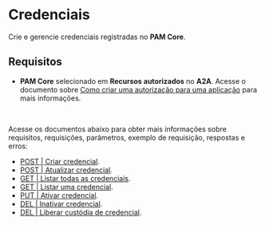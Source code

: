 # Credenciais

Crie e gerencie credenciais registradas no **PAM Core**.

## Requisitos
- **PAM Core** selecionado em **Recursos autorizados** no **A2A**. Acesse o documento sobre [Como criar uma autorização para uma aplicação](/v4/docs/pt/how-to-manage-authorizations-in-a2a) para mais informações.
<br>

Acesse os documentos abaixo para obter mais informações sobre requisitos, requisições, parâmetros, exemplo de requisição, respostas e erros:

- [POST | Criar credencial](/v4/docs/pt/api-post-create-credential).
- [POST | Atualizar credencial](/v4/docs/pt/api-post-update-credential).
- [GET | Listar todas as credenciais](/v4/docs/pt/api-get-list-all-credentials).
- [GET | Listar uma credencial](/v4/docs/pt/api-get-list-a-credential).
- [PUT | Ativar credencial](/v4/docs/pt/api-put-enable-credential).
- [DEL | Inativar credencial](/v4/docs/pt/api-del-disable-credential).
- [DEL | Liberar custódia de credencial](/v4/docs/pt/api-del-release-credential-custody).
